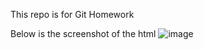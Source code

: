 This repo is for Git Homework


Below is the screenshot of the html 
![image](https://github.com/user-attachments/assets/887656b3-9507-4f57-8875-16f92a007dbd)
